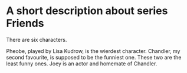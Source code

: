 A short description about series Friends
=========================================
There are six characters.

Pheobe, played by Lisa Kudrow, is the wierdest character.
Chandler, my second favourite, is supposed to be the funniest one.
These two are the least funny ones.
Joey is an actor and homemate of Chandler.

